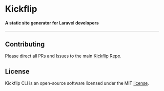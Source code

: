 # Kickflip
#### A static site generator for Laravel developers

------

## Contributing

Please direct all PRs and Issues to the main [Kickflip Repo](https://github.com/KickflipCli/kickflip-src).

## License

Kickflip CLI is an open-source software licensed under the MIT [license](LICENSE.md).
